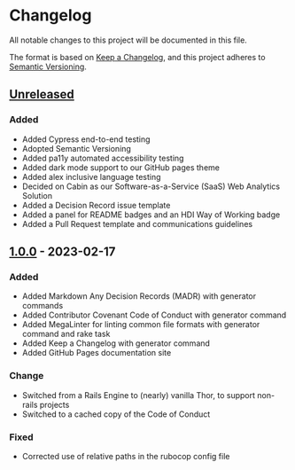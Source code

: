 # Changelog

All notable changes to this project will be documented in this file.

The format is based on [Keep a Changelog](https://keepachangelog.com/en/1.0.0/),
and this project adheres to [Semantic Versioning](https://semver.org/spec/v2.0.0.html).

## [Unreleased]

### Added

- Added Cypress end-to-end testing
- Adopted Semantic Versioning
- Added pa11y automated accessibility testing
- Added dark mode support to our GitHub pages theme
- Added alex inclusive language testing
- Decided on Cabin as our Software-as-a-Service (SaaS) Web Analytics Solution
- Added a Decision Record issue template
- Added a panel for README badges and an HDI Way of Working badge
- Added a Pull Request template and communications guidelines

## [1.0.0] - 2023-02-17

### Added

- Added Markdown Any Decision Records (MADR) with generator commands
- Added Contributor Covenant Code of Conduct with generator command
- Added MegaLinter for linting common file formats with generator command and rake task
- Added Keep a Changelog with generator command
- Added GitHub Pages documentation site

### Change

- Switched from a Rails Engine to (nearly) vanilla Thor, to support non-rails projects
- Switched to a cached copy of the Code of Conduct

### Fixed

- Corrected use of relative paths in the rubocop config file

[unreleased]: https://github.com/HealthDataInsight/way_of_working/compare/v1.0.0...HEAD
[1.0.0]: https://github.com/HealthDataInsight/way_of_working/releases/tag/v1.0.0
